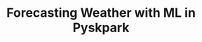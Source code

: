 ---
title: Forecasting Weather with ML in Pyskpark
github: https://github.com/Agewerc/data-processing-big-data/tree/master/Machine%20Learning%20Algorithms
image: /assets/images/weather.jpg
description: Make use of Pyspark MLlib to visualize and predict the possibility of rainfall in Australia.
layout: post
---